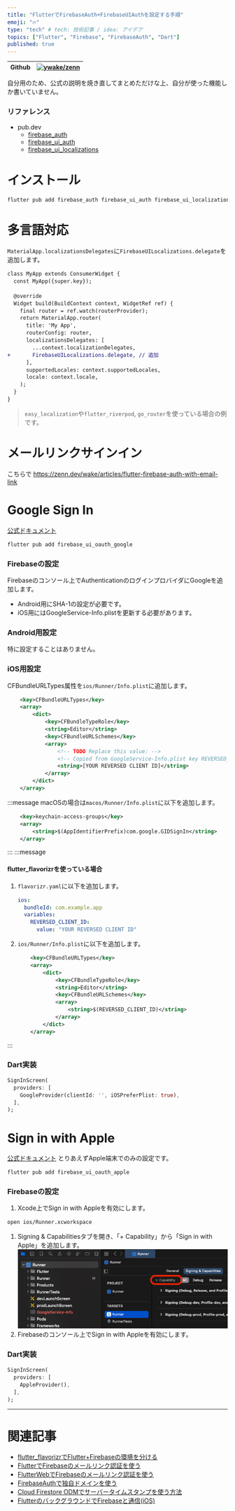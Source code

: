 ```yaml
---
title: "FlutterでFirebaseAuth+FirebaseUIAuthを設定する手順"
emoji: "🔥"
type: "tech" # tech: 技術記事 / idea: アイデア
topics: ["Flutter", "Firebase", "FirebaseAuth", "Dart"]
published: true
---
```


| Github | [![ywake/zenn](https://img.shields.io/badge/ywake-zenn-blue?logo=github)](https://github.com/ywake/zenn) |
| --- | --- |

自分用のため、公式の説明を焼き直してまとめただけな上、自分が使った機能しか書いていません。

### リファレンス
* pub.dev
	- [firebase_auth](https://pub.dev/packages/firebase_auth)
	- [firebase_ui_auth](https://pub.dev/packages/firebase_ui_auth)
	- [firebase_ui_localizations](https://pub.dev/packages/firebase_ui_localizations)

# インストール

```bash
flutter pub add firebase_auth firebase_ui_auth firebase_ui_localizations
```

# 多言語対応
`MaterialApp.localizationsDelegates`に`FirebaseUILocalizations.delegate`を追加します。
```diff
class MyApp extends ConsumerWidget {
  const MyApp({super.key});

  @override
  Widget build(BuildContext context, WidgetRef ref) {
    final router = ref.watch(routerProvider);
    return MaterialApp.router(
      title: 'My App',
      routerConfig: router,
      localizationsDelegates: [
        ...context.localizationDelegates,
+       FirebaseUILocalizations.delegate, // 追加
      ],
      supportedLocales: context.supportedLocales,
      locale: context.locale,
    );
  }
}
```
> `easy_localization`や`flutter_riverpod`, `go_router`を使っている場合の例です。

# メールリンクサインイン
こちらで
https://zenn.dev/wake/articles/flutter-firebase-auth-with-email-link


# Google Sign In
[公式ドキュメント](https://github.com/firebase/FirebaseUI-Flutter/blob/main/docs/firebase-ui-auth/providers/oauth.md#google-sign-in)

```bash
flutter pub add firebase_ui_oauth_google
```

### Firebaseの設定
Firebaseのコンソール上でAuthenticationのログインプロバイダにGoogleを追加します。
* Android用にSHA-1の設定が必要です。
* iOS用にはGoogleService-Info.plistを更新する必要があります。

### Android用設定
特に設定することはありません。

### iOS用設定
CFBundleURLTypes属性を`ios/Runner/Info.plist`に追加します。
```xml
	<key>CFBundleURLTypes</key>
	<array>
		<dict>
			<key>CFBundleTypeRole</key>
			<string>Editor</string>
			<key>CFBundleURLSchemes</key>
			<array>
				<!-- TODO Replace this value: -->
				<!-- Copied from GoogleService-Info.plist key REVERSED_CLIENT_ID -->
				<string>[YOUR REVERSED CLIENT ID]</string>
			</array>
		</dict>
	</array>
```
:::message
macOSの場合は`macos/Runner/Info.plist`に以下を追加します。
```xml
	<key>keychain-access-groups</key>
	<array>
		<string>$(AppIdentifierPrefix)com.google.GIDSignIn</string>
	</array>
```
:::
:::message
#### flutter_flavorizrを使っている場合
1. `flavorizr.yaml`に以下を追加します。
	```yaml
	ios:
	  bundleId: com.example.app
	  variables:
	    REVERSED_CLIENT_ID:
	      value: "YOUR REVERSED CLIENT ID"
	```
1. `ios/Runner/Info.plist`に以下を追加します。
	```xml
		<key>CFBundleURLTypes</key>
		<array>
			<dict>
				<key>CFBundleTypeRole</key>
				<string>Editor</string>
				<key>CFBundleURLSchemes</key>
				<array>
					<string>$(REVERSED_CLIENT_ID)</string>
				</array>
			</dict>
		</array>
	```
:::

### Dart実装
```dart
SignInScreen(
  providers: [
    GoogleProvider(clientId: '', iOSPreferPlist: true),
  ],
);
```

# Sign in with Apple
[公式ドキュメント](https://github.com/firebase/FirebaseUI-Flutter/blob/main/docs/firebase-ui-auth/providers/oauth.md#sign-in-with-apple)
とりあえずApple端末でのみの設定です。

```bash
flutter pub add firebase_ui_oauth_apple
```

### Firebaseの設定
1. Xcode上でSign in with Appleを有効にします。
```bash
open ios/Runner.xcworkspace
```
1. Signing & Capabilitiesタブを開き、「+ Capability」から「Sign in with Apple」を追加します。
	![](/images/signin_capabilities.png)
1. Firebaseのコンソール上でSign in with Appleを有効にします。

### Dart実装
```dart
SignInScreen(
  providers: [
    AppleProvider(),
  ],
);
```

---

# 関連記事
* [flutter_flavorizrでFlutter+Firebaseの環境を分ける](https://zenn.dev/wake/articles/flutter-flavorizr)
* [FlutterでFirebaseのメールリンク認証を使う](https://zenn.dev/wake/articles/flutter-firebase-auth-with-email-link)
* [FlutterWebでFirebaseのメールリンク認証を使う](https://zenn.dev/wake/articles/flutter-web-firebase-auth-with-email-link)
* [FirebaseAuthで独自ドメインを使う](https://zenn.dev/wake/articles/firebase-auth-with-custom-domain)
* [Cloud Firestore ODMでサーバータイムスタンプを使う方法](https://zenn.dev/wake/articles/flutter-firestore-odm-with-server-timestamp)
* [FlutterのバックグラウンドでFirebaseと通信(iOS)](https://zenn.dev/wake/articles/572fdd292ed482e6b5bc)